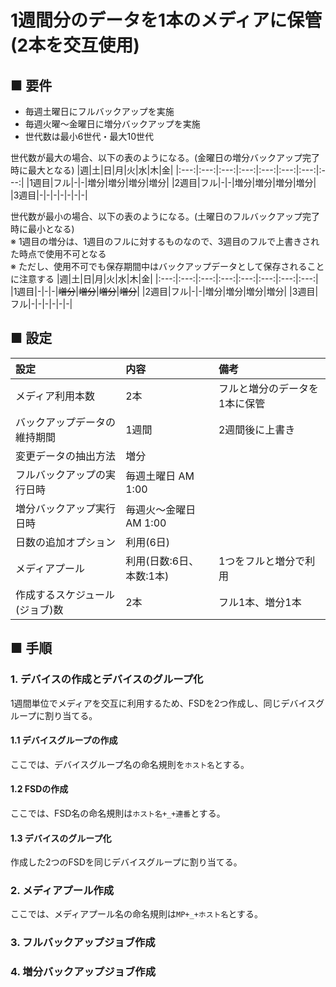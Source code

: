 # 1週間分のデータを1本のメディアに保管(2本を交互使用)
## ■ 要件
- 毎週土曜日にフルバックアップを実施
- 毎週火曜〜金曜日に増分バックアップを実施
- 世代数は最小6世代・最大10世代

世代数が最大の場合、以下の表のようになる。(金曜日の増分バックアップ完了時に最大となる)
|週|土|日|月|火|水|木|金|
|:---:|:---:|:---:|:---:|:---:|:---:|:---:|:---:|
|1週目|フル|-|-|増分|増分|増分|増分|
|2週目|フル|-|-|増分|増分|増分|増分|
|3週目|-|-|-|-|-|-|-|

世代数が最小の場合、以下の表のようになる。(土曜日のフルバックアップ完了時に最小となる)  
※ 1週目の増分は、1週目のフルに対するものなので、3週目のフルで上書きされた時点で使用不可となる  
※ ただし、使用不可でも保存期間中はバックアップデータとして保存されることに注意する
|週|土|日|月|火|水|木|金|
|:---:|:---:|:---:|:---:|:---:|:---:|:---:|:---:|
|1週目|-|-|-|~~増分~~|~~増分~~|~~増分~~|~~増分~~|
|2週目|フル|-|-|増分|増分|増分|増分|
|3週目|フル|-|-|-|-|-|-|

## ■ 設定
|設定|内容|備考|
|:---|:---|:---|
|メディア利用本数|2本|フルと増分のデータを1本に保管|
|バックアップデータの維持期間|1週間|2週間後に上書き|
|変更データの抽出方法|増分||
|フルバックアップの実行日時|毎週土曜日 AM 1:00||
|増分バックアップ実行日時|毎週火～金曜日 AM 1:00||
|日数の追加オプション|利用(6日)||
|メディアプール|利用(日数:6日、本数:1本)|1つをフルと増分で利用|
|作成するスケジュール(ジョブ)数|2本|フル1本、増分1本|

## ■ 手順
### 1. デバイスの作成とデバイスのグループ化
1週間単位でメディアを交互に利用するため、FSDを2つ作成し、同じデバイスグループに割り当てる。
#### 1.1 デバイスグループの作成
ここでは、デバイスグループ名の命名規則を`ホスト名`とする。
#### 1.2 FSDの作成
ここでは、FSD名の命名規則は`ホスト名+_+連番`とする。
#### 1.3 デバイスのグループ化
作成した2つのFSDを同じデバイスグループに割り当てる。

### 2. メディアプール作成
ここでは、メディアプール名の命名規則は`MP+_+ホスト名`とする。

### 3. フルバックアップジョブ作成

### 4. 増分バックアップジョブ作成

